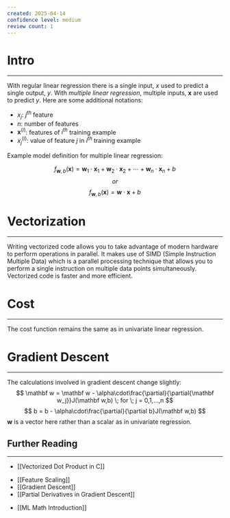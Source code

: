 ```yaml
---
created: 2025-04-14
confidence level: medium
review count: 1
---
```

# Intro
---
With regular linear regression there is a single input, $x$ used to predict a single output, $y$. With _multiple linear regression_, multiple inputs, $\mathbf x$ are used to predict $y$. Here are some additional notations:
+ $x_j$: $j^{th}$ feature
+ $n$: number of features
+ $\mathbf x^{(i)}$: features of $i^{th}$ training example
+ $x_j^{(i)}$: value of feature $j$ in $i^{th}$ training example

Example model definition for multiple linear regression:

$$f_{\mathbf w,b}(\mathbf x) = \mathbf w_1 \cdot \mathbf x_1 + \mathbf w_2 \cdot \mathbf x_2 + \cdots + \mathbf w_n \cdot \mathbf x_n + b$$
$$or$$
$$f_{\mathbf w,b}(\mathbf x)=\mathbf w \cdot \mathbf x + b$$
# Vectorization
---
Writing vectorized code allows you to take advantage of modern hardware to perform operations in parallel. It makes use of SIMD (Simple Instruction Multiple Data) which is a parallel processing technique that allows you to perform a single instruction on multiple data points simultaneously. Vectorized code is faster and more efficient.

# Cost
---
The cost function remains the same as in univariate linear regression.

# Gradient Descent
---
The calculations involved in gradient descent change slightly:
$$ \mathbf w = \mathbf w - \alpha\cdot\frac{\partial}{\partial{\mathbf w_j}}J(\mathbf w,b) \; for \; j = 0,1,...,n $$
$$ b = b - \alpha\cdot\frac{\partial}{\partial b}J(\mathbf w,b) $$
$\mathbf w$ is a vector here rather than a scalar as in univariate regression.

## Further Reading
---
+ [[Vectorized Dot Product in C]]
- [[Feature Scaling]]
- [[Gradient Descent]]
- [[Partial Derivatives in Gradient Descent]]
+ [[ML Math Introduction]]